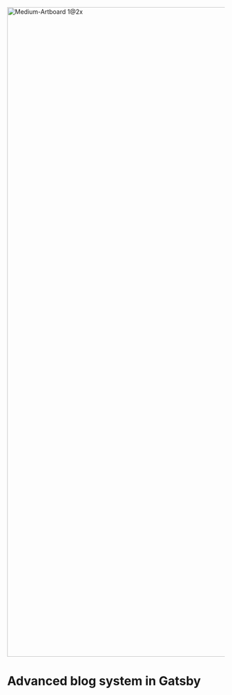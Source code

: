 <img width="1500" alt="Medium-Artboard 1@2x" src="https://user-images.githubusercontent.com/4838076/57085600-7149e900-6cf4-11e9-8511-3427b409e2d6.png">


# Advanced blog system in Gatsby

